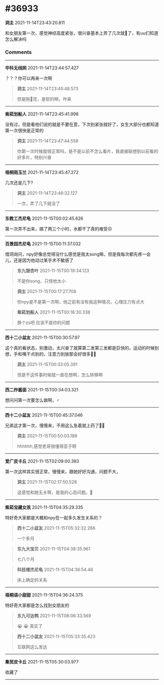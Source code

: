 # #36933

**洞主** 2021-11-14T23:43:20.811

和女朋友第一次，感觉神经高度紧张，很兴奋基本上弄了几次就🐍了，有uu们知道怎么解决吗

### Comments

---

**华科无线网** 2021-11-14T23:44:57.427

？？？你可以再来一次啊

> **洞主** 2021-11-14T23:45:48.573
> 
> 但是刚🐍完，是软的啊，咋来


---

**紫菘划船人** 2021-11-14T23:45:41.998

没有过，但是看他们说的就是不要在意，下次别紧张就好了，女生大部分也都知道第一次很快是正常的

> **洞主** 2021-11-14T23:47:44.558
> 
> 你第一次时候就很正常吗，是不是以前不怎么看片，我直接联想到以前看的好多片，特别兴奋


---

**梧桐雨玉兰** 2021-11-14T23:45:47.272

几次还是几下?

> **洞主** 2021-11-14T23:46:32.127
> 
> 一次，弄了几下就没了


---

**东教工杰尼龟** 2021-11-15T00:02:45.626

第一次弄不出来，搞了两三个小时，水都干了真的难受😣

---

**百景园杰尼龟** 2021-11-15T00:11:37.032

借洞询问，npy好像总觉得没什么感觉是我太song嘛，但是我每次都先疼一会儿，还是因为他动过某手术不敏感了

> **东九银杏叶** 2021-11-15T00:19:34.123
> 
> 不是你song，只怪他太小


> **洞主** 2021-11-15T00:17:27.708
> 
> 你npy是不是第一次啊，他之前有没有我这种情况，心理压力有点大


> **紫菘划船人** 2021-11-15T00:16:30.338
> 
> 换个zs吧  应该不是你的问题


---

**西十二小盆友** 2021-11-15T00:30:57.97

这个真的看状态，别激动，太兴奋了就算第二发第三发都是巨快的，运动的时候别想，手和嘴干点别的，注意力别放那会好很多🤣🤣

> **洞主** 2021-11-15T00:33:05.391
> 
> 但是干这件事时候就一直在想啊，怎么转移啊


---

**西二炸酱面** 2021-11-15T00:34:03.321

想问问第一次要怎么做啊，♂

---

**西十二小盆友** 2021-11-15T00:45:37.046

兄弟这才第一次，慢慢来，不用这么急着就上药了🤣🤣

> **洞主** 2021-11-15T00:50:03.188
> 
> hhhhhh,感觉老哥很懂得亚子啊


---

**爱广皮卡丘** 2021-11-15T02:09:00.383

第一次这样其实很正常，慢慢来，跟她好好沟通，问题不大，

> **洞主** 2021-11-15T02:17:50.528
> 
> 这感觉和她无关啊，是我的心态问题。🤦‍


---

**紫菘宝藏女孩** 2021-11-15T04:35:29.335

特好奇大家都是大概和npy在一起多久发生关系的？

> **西十二小盆友** 2021-11-15T05:32:32.266
> 
> 一个多月


> **东九大宝贝** 2021-11-15T04:38:35.961
> 
> 七八个月


> **科技楼杰尼龟** 2021-11-15T04:36:54.46
> 
> 床上确定的关系


---

**梧桐语小甜甜** 2021-11-15T04:36:24.375

特好奇大家都是怎么找到女朋友的

> **东九可达鸭** 2021-11-15T08:06:33.569
> 
> 😭 😭 真实了


> **西十二小盆友** 2021-11-15T05:33:35.423
> 
> 互联网这么发达


---

**集贸皮卡丘** 2021-11-15T05:30:03.977

收藏了

---

